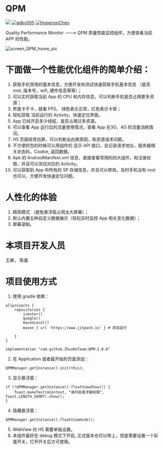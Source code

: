# QPM

[![](https://www.jitpack.io/v/ZhuoKeTeam/QPM.svg)](https://www.jitpack.io/#ZhuoKeTeam/QPM)   [![gdky005](https://img.shields.io/badge/%E4%BD%9C%E8%80%85-gdky005-orange.svg)](http://www.gdky005.com)   [![HyperionChen](https://img.shields.io/badge/%E4%BD%9C%E8%80%85-HyperionChen-orange.svg)](https://www.jianshu.com/u/4730943c8fd0)

Quality Performance Monitor ---> QPM
质量性能监控组件，方便查看当前 APP 的性能。

![screen_QPM_home_pic](https://raw.githubusercontent.com/ZhuoKeTeam/QPM/master/pic/screen_QPM_home_pic_s.png)


# 下面做一个性能优化组件的简单介绍：
1. 获取手机常用的基本信息，方便开发和测试快速获取手机基本信息 （是否 root, 版本号，wifi, 硬件信息等等）；
2. 可以实时获取当前 App 的 CPU 和内存信息，可以判断手机是否占用更多资源；
3. 界面卡不卡，就看 FPS。 绿色表示正常，红色表示卡顿；
4. 轻松获取 当前运行的 Activity，快速定位界面。
5. App 已经开启多少线程，是否占用过多资源。
6. 可以查看 App 运行后的流量使用情况，查看 App 在3G，4G 的流量消耗情况。
7. H5 页面经常白屏，可以判断出白屏原因，和资源请求问题。
8. 不方便抓包的时候可以用组件的  显示 API 接口，会记录请求地址，服务器相关状态码，Cookie, 返回数据。
9. Apk 的 AndroidManifest.xml 信息，直接查看常用的四大组件，和注册权限，并且可以测试对应的 Activity。
10. 可以获取到 App 中所有的 SP 存储信息，并且可以修改。及时手机没有 root 也可以，方便开发快速定位问题。

# 人性化的体验
1. 精简模式 （避免悬浮窗占用太大屏幕）；
2. 默认内置五种自定义数据展示（轻松实时监控 App 相关变化数据）；
3. 屏幕录制。

# 本项目开发人员
王卿， 陈晨

# 项目使用方式

1. 使用 gradle 依赖：
```
allprojects {
    repositories {
        jcenter()
        google()
        mavenLocal()
        maven { url 'https://www.jitpack.io' } # 添加这行

    }
}
```


```
implementation "com.github.ZhuoKeTeam:QPM:1.0.0"
```
2. 在 Application 或者最开始的页面添加：
```
QPMManager.getInstance().init(this);
```
3. 显示悬浮窗：
```
if (!QPMManager.getInstance().floatViewShow()) {
    Toast.makeText(mContext, "请开启悬浮窗权限", Toast.LENGTH_SHORT).show();
}
```
4. 隐藏悬浮窗：
```
QPMManager.getInstance().floatViewHide();
```

5. WebView 的 H5 需要单独设置。
6. 本组件最好在 debug 模式下开启, 正式版本也可以带上，但是需要设置一个彩蛋开关，打开开关后方可使用。